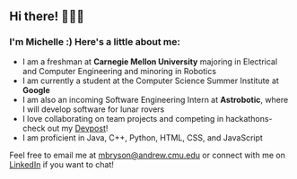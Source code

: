 ## Hi there! 👩🏻‍💻

### I'm Michelle :) Here's a little about me:

- I am a freshman at **Carnegie Mellon University** majoring in Electrical and Computer Engineering and minoring in Robotics
- I am currently a student at the Computer Science Summer Institute at **Google**
- I am also an incoming Software Engineering Intern at **Astrobotic**, where I will develop software for lunar rovers
- I love collaborating on team projects and competing in hackathons- check out my [Devpost](https://devpost.com/mbryson562)!
- I am proficient in Java, C++, Python, HTML, CSS, and JavaScript

Feel free to email me at mbryson@andrew.cmu.edu or connect with me on [LinkedIn](https://www.linkedin.com/in/michelle-a-bryson/) if you want to chat!



<!--
**michelle-a-bryson/michelle-a-bryson** is a ✨ _special_ ✨ repository because its `README.md` (this file) appears on your GitHub profile.

Here are some ideas to get you started:

- 🔭 I’m currently working on ...
- 🌱 I’m currently learning ...
- 👯 I’m looking to collaborate on ...
- 🤔 I’m looking for help with ...
- 💬 Ask me about ...
- 📫 How to reach me: ...
- 😄 Pronouns: ...
- ⚡ Fun fact: ...
-->
